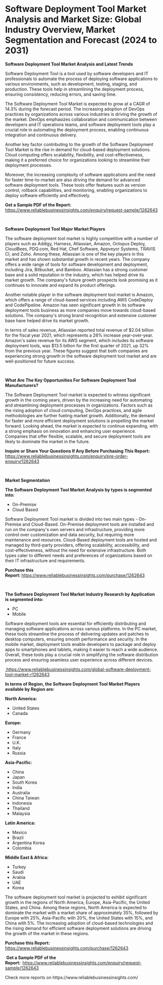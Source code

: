 <p><h1>Software Deployment Tool Market Analysis and Market Size: Global Industry Overview, Market Segmentation and Forecast (2024 to 2031)</h1></p><p><strong>Software Deployment Tool Market Analysis and Latest Trends</strong></p>
<p><p>Software Deployment Tool is a tool used by software developers and IT professionals to automate the process of deploying software applications to various environments, such as development, testing, staging, and production. These tools help in streamlining the deployment process, ensuring consistency, reducing errors, and saving time.</p><p>The Software Deployment Tool Market is expected to grow at a CAGR of 14.3% during the forecast period. The increasing adoption of DevOps practices by organizations across various industries is driving the growth of the market. DevOps emphasizes collaboration and communication between developers and IT operations teams, and software deployment tools play a crucial role in automating the deployment process, enabling continuous integration and continuous delivery.</p><p>Another key factor contributing to the growth of the Software Deployment Tool Market is the rise in demand for cloud-based deployment solutions. Cloud computing offers scalability, flexibility, and cost-effectiveness, making it a preferred choice for organizations looking to streamline their deployment processes.</p><p>Moreover, the increasing complexity of software applications and the need for faster time-to-market are also driving the demand for advanced software deployment tools. These tools offer features such as version control, rollback capabilities, and monitoring, enabling organizations to deploy software efficiently and effectively.</p></p>
<p><strong>Get a Sample PDF of the Report:&nbsp;</strong> <a href="https://www.reliablebusinessinsights.com/enquiry/request-sample/1262643">https://www.reliablebusinessinsights.com/enquiry/request-sample/1262643</a></p>
<p>&nbsp;</p>
<p><strong>Software Deployment Tool Major Market Players</strong></p>
<p><p>The software deployment tool market is highly competitive with a number of players such as Addigy, Harness, Atlassian, Amazon, Octopus Deploy, CloudBees, PDQ.com, Red Hat, Chef Software, Appveyor Systems, TRAVIS CI, and Zoho. Among these, Atlassian is one of the key players in this market and has shown substantial growth in recent years. The company offers a wide range of tools for software development and deployment, including Jira, Bitbucket, and Bamboo. Atlassian has a strong customer base and a solid reputation in the industry, which has helped drive its market growth. The company's future growth prospects look promising as it continues to innovate and expand its product offerings.</p><p>Another notable player in the software deployment tool market is Amazon, which offers a range of cloud-based services including AWS CodeDeploy and CodePipeline. Amazon has seen significant growth in its software deployment tools business as more companies move towards cloud-based solutions. The company's strong brand recognition and extensive customer base have helped drive its market growth.</p><p>In terms of sales revenue, Atlassian reported total revenue of $2.04 billion for the fiscal year 2021, which represents a 26% increase year-over-year. Amazon's sales revenue for its AWS segment, which includes its software deployment tools, was $13.5 billion for the first quarter of 2021, up 32% from the previous year. These figures suggest that both companies are experiencing strong growth in the software deployment tool market and are well-positioned for future success.</p></p>
<p>&nbsp;</p>
<p><strong>What Are The Key Opportunities For Software Deployment Tool Manufacturers?</strong></p>
<p><p>The Software Deployment Tool market is expected to witness significant growth in the coming years, driven by the increasing need for automating and streamlining deployment processes in organizations. Factors such as the rising adoption of cloud computing, DevOps practices, and agile methodologies are further fueling market growth. Additionally, the demand for faster and more efficient deployment solutions is propelling the market forward. Looking ahead, the market is expected to continue expanding, with a strong emphasis on innovation and enhancing user experience. Companies that offer flexible, scalable, and secure deployment tools are likely to dominate the market in the future.</p></p>
<p><strong>Inquire or Share Your Questions If Any Before Purchasing This Report:</strong> <a href="https://www.reliablebusinessinsights.com/enquiry/pre-order-enquiry/1262643">https://www.reliablebusinessinsights.com/enquiry/pre-order-enquiry/1262643</a></p>
<p>&nbsp;</p>
<p><strong>Market Segmentation</strong></p>
<p><strong>The Software Deployment Tool Market Analysis by types is segmented into:</strong></p>
<p><ul><li>On-Premise</li><li>Cloud Based</li></ul></p>
<p><p>Software Deployment Tool market is divided into two main types - On-Premise and Cloud-Based. On-Premise deployment tools are installed and run on the company's own servers and infrastructure, providing more control over customization and data security, but requiring more maintenance and resources. Cloud-Based deployment tools are hosted and managed by third-party providers, offering scalability, accessibility, and cost-effectiveness, without the need for extensive infrastructure. Both types cater to different needs and preferences of organizations based on their IT infrastructure and requirements.</p></p>
<p><strong>Purchase this Report:&nbsp;</strong><a href="https://www.reliablebusinessinsights.com/purchase/1262643">https://www.reliablebusinessinsights.com/purchase/1262643</a></p>
<p>&nbsp;</p>
<p><strong>The Software Deployment Tool Market Industry Research by Application is segmented into:</strong></p>
<p><ul><li>PC</li><li>Mobile</li></ul></p>
<p><p>Software deployment tools are essential for efficiently distributing and managing software applications across various platforms. In the PC market, these tools streamline the process of delivering updates and patches to desktop computers, ensuring smooth performance and security. In the mobile market, deployment tools enable developers to package and deploy apps to smartphones and tablets, making it easier to reach a wide audience. Overall, these tools play a crucial role in simplifying the software distribution process and ensuring seamless user experience across different devices.</p></p>
<p><a href="https://www.reliablebusinessinsights.com/global-software-deployment-tool-market-r1262643">&nbsp;https://www.reliablebusinessinsights.com/global-software-deployment-tool-market-r1262643</a></p>
<p><strong>In terms of Region, the Software Deployment Tool Market Players available by Region are:</strong></p>
<p>
    <p> <strong> North America: </strong>
        <ul>
            <li>United States</li>
            <li>Canada</li>
        </ul>
        </p> 
    <p> <strong> Europe: </strong>
        <ul>
            <li>Germany</li>
            <li>France</li>
            <li>U.K.</li>
            <li>Italy</li>
            <li>Russia</li>
        </ul>
        </p> 
    <p> <strong> Asia-Pacific: </strong>
        <ul>
            <li>China</li>
            <li>Japan</li>
            <li>South Korea</li>
            <li>India</li>
            <li>Australia</li>
            <li>China Taiwan</li>
            <li>Indonesia</li>
            <li>Thailand</li>
            <li>Malaysia</li>
        </ul>
        </p> 
    <p> <strong> Latin America: </strong>
        <ul>
            <li>Mexico</li>
            <li>Brazil</li>
            <li>Argentina Korea</li>
            <li>Colombia</li>
        </ul>
        </p> 
    <p> <strong> Middle East & Africa: </strong>
        <ul>
            <li>Turkey</li>
            <li>Saudi</li>
            <li>Arabia</li>
            <li>UAE</li>
            <li>Korea</li>
        </ul>
    </p>
    </p>
<p><p>The software deployment tool market is projected to exhibit significant growth in the regions of North America, Europe, Asia-Pacific, the United States, and China. Among these regions, North America is expected to dominate the market with a market share of approximately 35%, followed by Europe with 25%, Asia-Pacific with 20%, the United States with 15%, and China with 5%. The increasing adoption of cloud-based technologies and the rising demand for efficient software deployment solutions are driving the growth of the market in these regions.</p></p>
<p><strong>Purchase this Report: </strong><a href="https://www.reliablebusinessinsights.com/purchase/1262643">https://www.reliablebusinessinsights.com/purchase/1262643</a></p>
<p>&nbsp;<strong>Get a Sample PDF of the Report:&nbsp;&nbsp;</strong><a href="https://www.reliablebusinessinsights.com/enquiry/request-sample/1262643">https://www.reliablebusinessinsights.com/enquiry/request-sample/1262643</a></p>
<p><strong></strong></p>
<p>Check more reports on https://www.reliablebusinessinsights.com/</p>